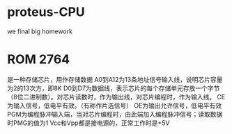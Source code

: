 # proteus-CPU
we final big homework
# ROM 2764
是一种存储芯片，用作存储数据
A0到A12为13条地址信号输入线，说明芯片容量为2的13次方，即8K
D0到D7为数据线，表示芯片的每个存储单元存放一个字节（8位二进制数）。对芯片读数时，作为输出线，对芯片编程时，作为输入线。
CE为输入信号，低电平有效。（有称作片选信号）
OE为输出允许信号，低电平有效
PGM为编程脉冲输入端，当对芯片编程时，由此端加入编程脉冲信号；读取数据时PMG的值为1
Vcc和Vpp都是接电源的，正常工作时是+5V
